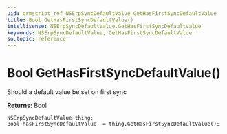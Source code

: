 ```yaml
---
uid: crmscript_ref_NSErpSyncDefaultValue_GetHasFirstSyncDefaultValue
title: Bool GetHasFirstSyncDefaultValue()
intellisense: NSErpSyncDefaultValue.GetHasFirstSyncDefaultValue
keywords: NSErpSyncDefaultValue, GetHasFirstSyncDefaultValue
so.topic: reference
---
```


# Bool GetHasFirstSyncDefaultValue()

Should a default value be set on first sync

**Returns:** Bool

```crmscript
NSErpSyncDefaultValue thing;
Bool hasFirstSyncDefaultValue  = thing.GetHasFirstSyncDefaultValue();
```

